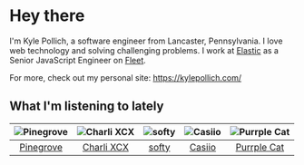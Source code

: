 # Hey there


I'm Kyle Pollich, a software engineer from Lancaster, Pennsylvania. I love web technology and solving challenging problems.
I work at [Elastic](https://www.elastic.co/) as a Senior JavaScript Engineer on [Fleet](https://www.elastic.co/guide/en/fleet/current/fleet-overview.html).

For more, check out my personal site: https://kylepollich.com/

## What I'm listening to lately

<!-- begin artists -->
  |![Pinegrove](https://i.scdn.co/image/ab6761610000f17833dca482f170d638dde2cf30)|![Charli XCX](https://i.scdn.co/image/ab6761610000f178576cb43281160e345f728b71)|![softy](https://i.scdn.co/image/ab6761610000f1783ed26cd944be61cf5628f157)|![Casiio](https://i.scdn.co/image/ab6761610000f17869ab85a6fb28bf699c7794c7)|![Purrple Cat](https://i.scdn.co/image/ab6761610000f1786cd75d73b76d8c3d14fee48a)|
  |:---:|:---:|:---:|:---:|:---:|
  |[Pinegrove](https://open.spotify.com/artist/2gbT6GPXMis0OAkZbEQCYB)|[Charli XCX](https://open.spotify.com/artist/25uiPmTg16RbhZWAqwLBy5)|[softy](https://open.spotify.com/artist/0wcen0V8FgQu6xYupnZMbB)|[Casiio](https://open.spotify.com/artist/5zUSfxfP1NETZiaWt0Ui0a)|[Purrple Cat](https://open.spotify.com/artist/73aKnLT4O8G2pBEfdlQzrE)|
<!-- end artists -->
